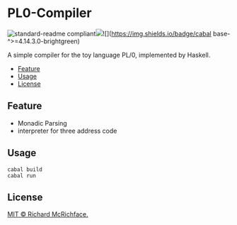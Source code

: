 # PL0-Compiler

![standard-readme compliant](https://img.shields.io/github/license/SugarSBN/PL0-Compiler)![](https://img.shields.io/badge/language-Haskell-brightgreen)![](https://img.shields.io/badge/cabal base-^>=4.14.3.0-brightgreen)

A simple compiler for the toy language PL/0, implemented by Haskell.

- [Feature](#feature)
- [Usage](#usage)
- [License](#license)

## Feature

* Monadic Parsing
* interpreter for three address code

## Usage

```
cabal build
cabal run
```

## License

[MIT © Richard McRichface.](../LICENSE)